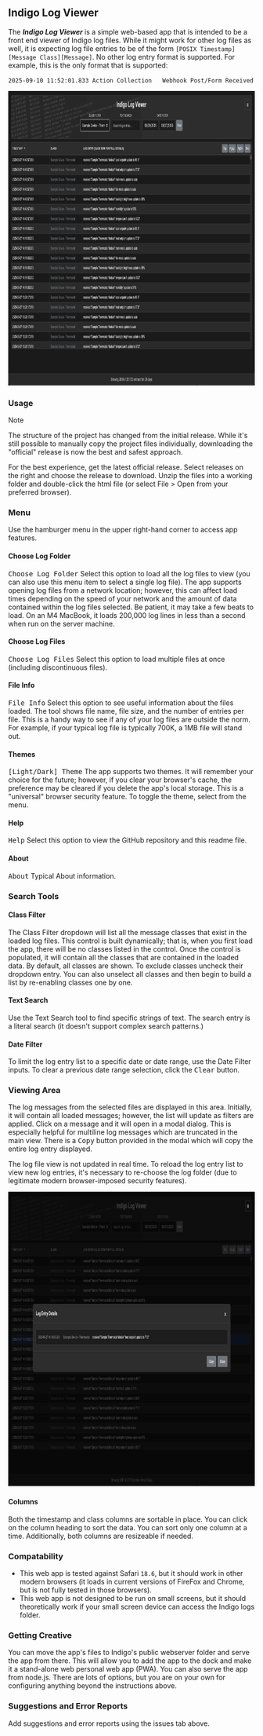 ## Indigo Log Viewer

The ***Indigo Log Viewer*** is a simple web-based app that is intended to be a front end viewer of Indigo log files.
While it might work for other log files as well, it is expecting log file entries to be of the form 
`[POSIX Timestamp][Message Class][Message]`. No other log entry format is supported. For example, this is the only 
format that is supported:
```text
2025-09-10 11:52:01.833	Action Collection	Webhook Post/Form Received
```
<img src="assets/images/Screenshot.png" alt="Screenshot" width="800" height="600">

### Usage
> [!NOTE] 
> The structure of the project has changed from the initial release. While it's still possible to manually copy the
project files individually, downloading the "official" release is now the best and safest approach.

For the best experience, get the latest official release. Select releases on the right and choose the release to 
download. Unzip the files into a working folder and double-click the html file (or select File > Open from your 
preferred browser).

### Menu
Use the hamburger menu in the upper right-hand corner to access app features.

#### Choose Log Folder
<kbd>Choose Log Folder</kbd> Select this option to load all the log files to view (you can also use this menu item to 
select a single log file). The app supports opening log files from a network location; however, this can affect load 
times depending on the speed of your network and the amount of data contained within the log files selected. Be 
patient, it may take a few beats to load. On an M4 MacBook, it loads 200,000 log lines in less than a second when run 
on the server machine.

#### Choose Log Files
<kbd>Choose Log Files</kbd> Select this option to load multiple files at once (including discontinuous files).

#### File Info
<kbd>File Info</kbd> Select this option to see useful information about the files loaded. The tool shows file name, file 
size, and the number of entries per file. This is a handy way to see if any of your log files are outside the norm. For 
example, if your typical log file is typically 700K, a 1MB file will stand out.  

#### Themes
<kbd>[Light/Dark] Theme</kbd> The app supports two themes. It will remember your choice for the future; however, if you 
clear your browser's cache, the preference may be cleared if you delete the app's local storage. This is a "universal" 
browser security feature. To toggle the theme, select  from the menu.

#### Help
<kbd>Help</kbd> Select this option to view the GitHub repository and this readme file.

#### About
<kbd>About</kbd> Typical About information.

### Search Tools
#### Class Filter
The Class Filter dropdown will list all the message classes that exist in the loaded log files. This control is built 
dynamically; that is, when you first load the app, there will be no classes listed in the control. Once the control is
populated, it will contain all the classes that are contained in the loaded data. By default, all classes are shown. To
exclude classes uncheck their dropdown entry. You can also unselect all classes and then begin to build a list by
re-enabling classes one by one.

#### Text Search
Use the Text Search tool to find specific strings of text. The search entry is a literal search (it doesn't support 
complex search patterns.)

#### Date Filter
To limit the log entry list to a specific date or date range, use the Date Filter inputs. To clear a previous date range
selection, click the <kbd>Clear</kbd> button.

### Viewing Area
The log messages from the selected files are displayed in this area. Initially, it will contain all loaded messages; 
however, the list will update as filters are applied. Click on a message and it will open in a modal dialog. This is
especially helpful for multiline log messages which are truncated in the main view. There is a <kbd>Copy</kbd> button
provided in the modal which will copy the entire log entry displayed.

The log file view is not updated in real time. To reload the log entry list to view new log entries, it's necessary to
re-choose the log folder (due to legitimate modern browser-imposed security features).

<img src="assets/images/Screenshot with Modal.png" alt="Screenshot with Modal" width="800" height="600">

#### Columns
Both the timestamp and class columns are sortable in place. You can click on the column heading to sort the data. You 
can sort only one column at a time. Additionally, both columns are resizeable if needed.

### Compatability
- This web app is tested against Safari `18.6`, but it should work in other modern browsers (it loads in current 
  versions of FireFox and Chrome, but is not fully tested in those browsers).
- This web app is not designed to be run on small screens, but it should theoretically work if your small screen device 
  can access the Indigo logs folder.

### Getting Creative
You can move the app's files to Indigo's public webserver folder and serve the app from there. This will allow you to 
add the app to the dock and make it a stand-alone web personal web app (PWA). You can also serve the app from node.js. 
There are lots of options, but you are on your own for configuring anything beyond the instructions above.

### Suggestions and Error Reports
Add suggestions and error reports using the issues tab above.
